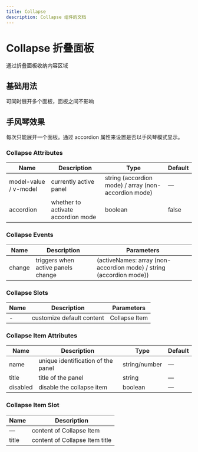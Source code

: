 ```yaml
---
title: Collapse
description: Collapse 组件的文档
---
```


# Collapse 折叠面板

通过折叠面板收纳内容区域

## 基础用法

可同时展开多个面板，面板之间不影响

<preview path="../demo/Collapse/Basic.vue" title="基础用法" description="Collapse 组件的基础用法"></preview>

## 手风琴效果

每次只能展开一个面板。通过 accordion 属性来设置是否以手风琴模式显示。

<preview path="../demo/Collapse/Accordion.vue" title="手风琴效果" description="Collapse 组件的手风琴效果"></preview>

### Collapse Attributes

| Name                  | Description                        | Type                                                 | Default |
| --------------------- | ---------------------------------- | ---------------------------------------------------- | ------- |
| model-value / v-model | currently active panel             | string (accordion mode) / array (non-accordion mode) | —       |
| accordion             | whether to activate accordion mode | boolean                                              | false   |

### Collapse Events

| Name   | Description                        | Parameters                                                          |
| ------ | ---------------------------------- | ------------------------------------------------------------------- |
| change | triggers when active panels change | (activeNames: array (non-accordion mode) / string (accordion mode)) |

### Collapse Slots

| Name | Description               | Parameters    |
| ---- | ------------------------- | ------------- |
| -    | customize default content | Collapse Item |

### Collapse Item Attributes

| Name     | Description                        | Type          | Default |
| -------- | ---------------------------------- | ------------- | ------- |
| name     | unique identification of the panel | string/number | —       |
| title    | title of the panel                 | string        | —       |
| disabled | disable the collapse item          | boolean       | —       |

### Collapse Item Slot

| Name  | Description                    |
| ----- | ------------------------------ |
| —     | content of Collapse Item       |
| title | content of Collapse Item title |
